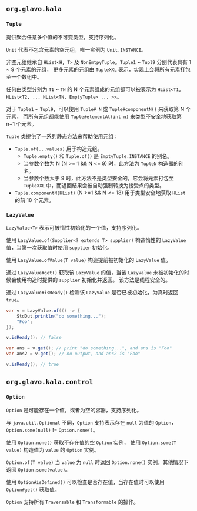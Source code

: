 ## `org.glavo.kala`

### `Tuple`

提供聚合任意多个值的不可变类型，支持序列化。

`Unit` 代表不包含元素的空元组，唯一实例为 `Unit.INSTANCE`。

非空元组继承自 `HList<H, T>` 及 `NonEmtpyTuple`。`Tuple1` ~ `Tupl9` 分别代表具有 1 ~ 9 个元素的元组，
更多元素的元组由 `TupleXXL` 表示，实现上会将所有元素打包至一个数组中。

任何由类型分别为 `T1` ~ `TN` 的 N 个元素组成的元组都可以被表示为 `HList<T1, HList<T2, ... HList<TN, EmptyTuple> ... >>`。

对于 `Tuple1` ~ `Tupl9`，可以使用 `Tuple#_N` 或 `Tuple#componentN()` 来获取第 N 个元素，
而所有元组都能使用 `Tuple#elementAt(int n)` 来类型不安全地获取第 n+1 个元素。

`Tuple` 类提供了一系列静态方法来帮助使用元组：

  * `Tuple.of(...values)` 用于构造元组。
    * `Tuple.empty()` 和 `Tuple.of()` 是 `EmptyTuple.INSTANCE` 的别名。
    * 当参数个数为 N (N >= 1 && N <= 9) 时，此方法为 `TupleN` 构造器的别名。
    * 当参数个数大于 9 时，此方法不是类型安全的，它会将元素打包至 `TupleXXL` 中，而返回结果会被自动强制转换为接受点的类型。 
  * `Tuple.componentN(HList)` (N >=1 && N <= 18) 用于类型安全地获取 `HList` 的前 18 个元素。
  
### `LazyValue`

`LazyValue<T>` 表示可被惰性初始化的一个值，支持序列化。

使用 `LazyValue.of(Supplier<? extends T> supplier)` 构造惰性的 `LazyValue` 值，当第一次获取值时使用 `supplier` 初始化。

使用 `LazyValue.ofValue(T value)` 构造提前被初始化的 `LazyValue` 值。

通过 `LazyValue#get()` 获取该 `LazyValue` 的值，当该 `LazyValue` 未被初始化的时候会使用构造时提供的 `supplier` 初始化并返回。
该方法是线程安全的。

通过 `LazyValue#isReady()` 检测该 `LazyValue` 是否已被初始化，为真时返回 `true`。

```java
var v = LazyValue.of(() -> {
    StdOut.println("do something...");
    "Foo";
});

v.isReady(); // false

var ans = v.get(); // print "do something...", and ans is "Foo"
var ans2 = v.get(); // no output, and ans2 is "Foo"

v.isReady(); // true
```

## `org.glavo.kala.control`

### `Option`

`Option` 是可能存在一个值，或者为空的容器，支持序列化。

与 `java.util.Optional` 不同，`Option` 支持表示存在 `null` 为值的 `Option`，`Option.some(null)` != `Option.none()`。 

使用 `Option.none()` 获取不存在值的空 `Option` 实例，
使用 `Option.some(T value)` 构造值为 `value` 的 `Option` 实例。

`Option.of(T value)` 当 `value` 为 `null` 时返回 `Option.none()` 实例，其他情况下返回 `Option.some(value)`。

使用 `Option#isDefined()` 可以检查是否存在值，当存在值时可以使用 `Option#get()` 获取值。 

`Option` 支持所有 `Traversable` 和 `Transformable` 的操作。